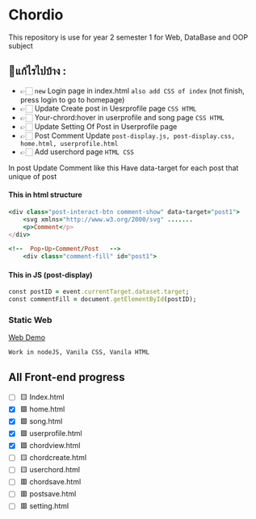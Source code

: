 # Chordio
This repository is use for year 2 semester 1 for Web, DataBase and OOP subject

## 📝แก้ไรไปบ้าง :
  - 👉🏻 `new` Login page in index.html `also add CSS of index` (not finish, press login to go to homepage)
  - 👉🏻 Update Create post in Uesrprofile page  `CSS HTML`
  - 👉🏻 Your-chrord:hover in userprofile and song page `CSS HTML`
  - 👉🏻 Update Setting Of Post in Userprofile page
  - 👉🏻 Post Comment Update `post-display.js, post-display.css, home.html, userprofile.html`
  - 👉🏻 Add userchord page `HTML CSS`


In post Update Comment like this
Have data-target for each post that unique of post
#### This in html structure
``` ruby
<div class="post-interact-btn comment-show" data-target="post1">
    <svg xmlns="http://www.w3.org/2000/svg" .......
    <p>Comment</p>
</div>

<!--  Pop-Up-Comment/Post   -->
    <div class="comment-fill" id="post1">
```
#### This in JS (post-display)
``` ruby
const postID = event.currentTarget.dataset.target;
const commentFill = document.getElementById(postID);
```
### Static Web
[Web Demo](https://y2-webapp-music.github.io/Chordio/)

`Work in nodeJS, Vanila CSS, Vanila HTML`

## All Front-end progress
- [ ] 🟨 Index.html
- [x] 🟩 home.html
- [x] 🟩 song.html
- [x] 🟩 userprofile.html
- [x] 🟩 chordview.html
- [ ] 🟨 chordcreate.html
- [ ] 🟨 userchord.html
- [ ] 🟥 chordsave.html
- [ ] 🟥 postsave.html
- [ ] 🟥 setting.html
